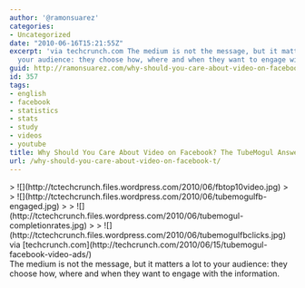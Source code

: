```yaml
---
author: '@ramonsuarez'
categories:
- Uncategorized
date: "2010-06-16T15:21:55Z"
excerpt: 'via techcrunch.com The medium is not the message, but it matters a lot to
  your audience: they choose how, where and when they want to engage with the information.'
guid: http://ramonsuarez.com/why-should-you-care-about-video-on-facebook-t
id: 357
tags:
- english
- facebook
- statistics
- stats
- study
- videos
- youtube
title: Why Should You Care About Video on Facebook? The TubeMogul Answer
url: /why-should-you-care-about-video-on-facebook-t/
---
```


<div class="posterous_bookmarklet_entry">> ![](http://tctechcrunch.files.wordpress.com/2010/06/fbtop10video.jpg)
> 
> ![](http://tctechcrunch.files.wordpress.com/2010/06/tubemogulfb-engaged.jpg)
> 
> ![](http://tctechcrunch.files.wordpress.com/2010/06/tubemogul-completionrates.jpg)
> 
> ![](http://tctechcrunch.files.wordpress.com/2010/06/tubemogulfbclicks.jpg)

<div class="posterous_quote_citation">via [techcrunch.com](http://techcrunch.com/2010/06/15/tubemogul-facebook-video-ads/)</div>The medium is not the message, but it matters a lot to your audience: they choose how, where and when they want to engage with the information.

</div>
